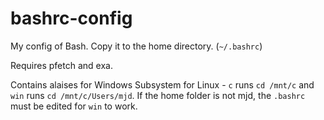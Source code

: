 # bashrc-config
My config of Bash. Copy it to the home directory. (`~/.bashrc`)

Requires pfetch and exa.

Contains alaises for Windows Subsystem for Linux - `c` runs `cd /mnt/c` and `win` runs `cd /mnt/c/Users/mjd`. If the home folder is not mjd, the `.bashrc` must be edited for `win` to work.
